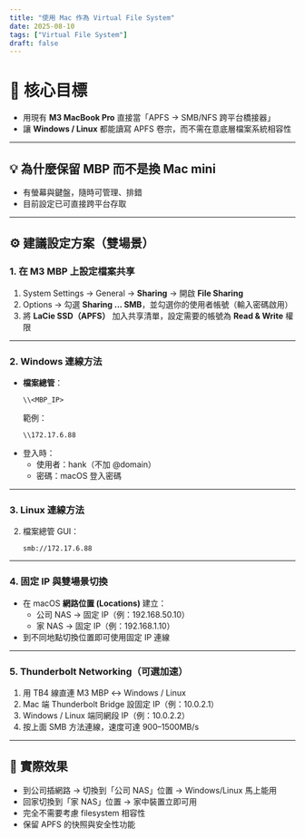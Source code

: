 ```yaml
---
title: "使用 Mac 作為 Virtual File System"
date: 2025-08-10
tags: ["Virtual File System"]
draft: false
---
```


# 🎯 核心目標
- 用現有 **M3 MacBook Pro** 直接當「APFS → SMB/NFS 跨平台橋接器」  
- 讓 **Windows / Linux** 都能讀寫 APFS 卷宗，而不需在意底層檔案系統相容性  

---

## 💡 為什麼保留 MBP 而不是換 Mac mini
- 有螢幕與鍵盤，隨時可管理、排錯
- 目前設定已可直接跨平台存取  

---

## ⚙ 建議設定方案（雙場景）

### 1. 在 M3 MBP 上設定檔案共享
1. System Settings → General → **Sharing** → 開啟 **File Sharing**  
2. Options → 勾選 **Sharing ... SMB**，並勾選你的使用者帳號（輸入密碼啟用）  
3. 將 **LaCie SSD（APFS）** 加入共享清單，設定需要的帳號為 **Read & Write** 權限  

---

### 2. Windows 連線方法
- **檔案總管**：
  ```
  \\<MBP_IP>
  ```
  範例：
  ```
  \\172.17.6.88
  ```
- 登入時：
  - 使用者：hank（不加 @domain）
  - 密碼：macOS 登入密碼

---

### 3. Linux 連線方法
2. 檔案總管 GUI：
   ```
   smb://172.17.6.88
   ```

---

### 4. 固定 IP 與雙場景切換
- 在 macOS **網路位置 (Locations)** 建立：
  - 公司 NAS → 固定 IP（例：192.168.50.10）
  - 家 NAS → 固定 IP（例：192.168.1.10）
- 到不同地點切換位置即可使用固定 IP 連線

---

### 5. Thunderbolt Networking（可選加速）
1. 用 TB4 線直連 M3 MBP ↔ Windows / Linux  
2. Mac 端 Thunderbolt Bridge 設固定 IP（例：10.0.2.1）  
3. Windows / Linux 端同網段 IP（例：10.0.2.2）  
4. 按上面 SMB 方法連線，速度可達 900–1500MB/s  

---

## 📌 實際效果
- 到公司插網路 → 切換到「公司 NAS」位置 → Windows/Linux 馬上能用  
- 回家切換到「家 NAS」位置 → 家中裝置立即可用  
- 完全不需要考慮 filesystem 相容性  
- 保留 APFS 的快照與安全性功能  
